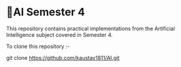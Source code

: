 # 📘AI Semester 4 
This repository contains practical implementations from the Artificial Intelligence subject covered in Semester 4.

To clone this repository :- 

git clone https://github.com/kaustav1811/AI.git
